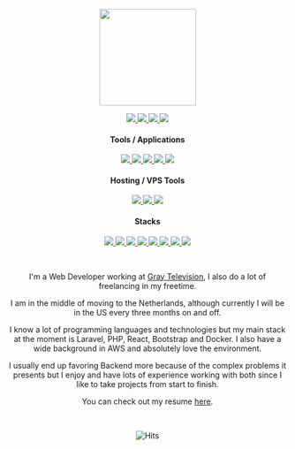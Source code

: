 
<p align="center">
  <a target="_blank" href="https://cyrexag.com" rel="Website">
    <img width="175" height="175" src="https://cyrexag.com/assets/branding/logo.png">
  </a>
</p>

<p align="center">
  <a target="_blank" href="https://discordapp.com/users/226064948487258114">
    <img src="https://img.shields.io/badge/Discord-1793D1.svg?style=for-the-badge&logo=discord&logoColor=white&color=informational">
  </a>
  <a target="_blank" href="https://wa.me/19898246755">
    <img src="https://img.shields.io/badge/Whats%20App-1793D1.svg?style=for-the-badge&logo=whatsapp&logoColor=white&color=informational">
  </a>
  <a target="_blank" href="https://cyrexag.com" only-github>
    <img src="https://img.shields.io/badge/Website-0078d7.svg?style=for-the-badge&logo=visual-studio-code&logoColor=white&color=informational">
  </a>
  <a target="_blank" href="https://cyrexag.com/pages/tools/copy-paster?title=email&text=ajg.gosselin@gmail.com" only-github>
    <img src="https://img.shields.io/badge/Email-0078d7.svg?style=for-the-badge&logo=visual-studio-code&logoColor=white&color=informational">
  </a>
</p>

  
  <h4 align="center">Tools / Applications</h4>
  
  <p align="center">
    <a target="_blank" href="https://figma.com">
      <img src="https://img.shields.io/badge/Figma-1793D1.svg?style=for-the-badge&logo=figma&logoColor=white&color=blueviolet">
    </a>
    <a target="_blank" href="https://coder.com/docs/code-server/latest">
      <img src="https://img.shields.io/badge/Code%20Server-0078d7.svg?style=for-the-badge&logo=visual-studio-code&logoColor=white&color=blueviolet">
    </a>
    <a target="_blank" href="https://www.opera.com/gx">
      <img src="https://img.shields.io/badge/Opera%20GX-0078d7.svg?style=for-the-badge&logo=opera&logoColor=white&color=blueviolet">
    </a>
    <a target="_blank" href="https://joplinapp.org">
      <img src="https://img.shields.io/badge/Joplin-1793D1.svg?style=for-the-badge&logo=joplin&logoColor=white&color=blueviolet">
    </a>
    <a target="_blank" href="https://discord.com">
      <img src="https://img.shields.io/badge/Discord-1793D1.svg?style=for-the-badge&logo=discord&logoColor=white&color=blueviolet">
    </a>
  </p>
 
  <h4 align="center">Hosting / VPS Tools</h4>
  
  <p align="center">
    <a target="_blank" href="https://aws.amazon.com">
      <img src="https://img.shields.io/badge/AWS-1793D1.svg?style=for-the-badge&logo=amazon-aws&logoColor=white">
    </a>
    <a target="_blank" href="https://contabo.com">
      <img src="https://img.shields.io/badge/Contabo-1793D1.svg?style=for-the-badge&logo=databricks&logoColor=white">
    </a>
    <a target="_blank" href="https://www.cloudpanel.io">
      <img src="https://img.shields.io/badge/Cloud%20Panel-1793D1.svg?style=for-the-badge&logo=databricks&logoColor=white">
    </a>
  </p>
  
  <h4 align="center">Stacks</h4>
  
  <p align="center">
    <a target="_blank" href="https://laravel.com">
      <img src="https://img.shields.io/badge/Laravel-%2320232a?style=for-the-badge&logo=laravel&logoColor=white">
    </a>
    <a target="_blank" href="https://reactjs.org">
      <img src="https://img.shields.io/badge/react-%2320232a?style=for-the-badge&logo=react&logoColor=white">
    </a>
    <a target="_blank" href="https://electronjs.org">
      <img src="https://img.shields.io/badge/electron-%2320232a?style=for-the-badge&logo=electron&logoColor=white">
    </a>
    <a target="_blank" href="https://vuejs.org">
      <img src="https://img.shields.io/badge/vuejs-%2320232a?style=for-the-badge&logo=vuedotjs&logoColor=white">
    </a>
    <a target="_blank" href="https://nodejs.org">
      <img src="https://img.shields.io/badge/node.js-%2320232a?style=for-the-badge&logo=node.js&logoColor=white">
    </a>
    <a target="_blank" href="https://php.com">
      <img src="https://img.shields.io/badge/php-%2320232a?style=for-the-badge&logo=php&logoColor=white">
    </a>
    <a target="_blank" href="https://javascript.com">
      <img src="https://img.shields.io/badge/javascript-%2320232a?style=for-the-badge&logo=javascript&logoColor=white">
    </a>
    <a target="_blank" href="https://python.org">
      <img src="https://img.shields.io/badge/Python-20232a.svg?style=for-the-badge&logo=python&logoColor=white">
    </a>
  </p>
</p>
<br>

<p align="center">
  I'm a Web Developer working at <a href="https://gray.tv" target="_blank" >Gray Television</a>, I also do a lot of freelancing in my freetime.
</p>
<p align="center">
  I am in the middle of moving to the Netherlands, although currently I will be in the US every three months on and off.
</p>
<p align="center">
  I know a lot of programming languages and technologies but my main stack at the moment is Laravel, PHP, React, Bootstrap and Docker. I also have a wide background in AWS and absolutely love the environment.
</p>
<p align="center">
  I usually end up favoring Backend more because of the complex problems it presents but I enjoy and have lots of experience working with both since I like to take projects from start to finish.
</p>
<p align="center">
  You can check out my resume <a href="https://cyrexag.com/resume" target="_blank" >here</a>.
</p>
<br>
<p align="center" only-github>
  <img alt="Hits" src="https://hits.sh/github.com/andrewgosselin/hits.svg?style=for-the-badge&label=seen%20by&color=005384&logo=github"/>
</p>
